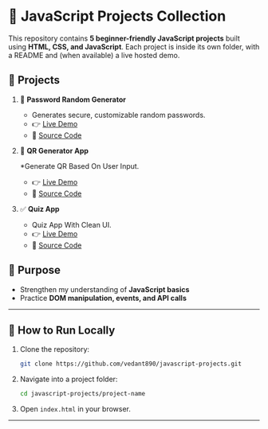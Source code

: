 # 🚀 JavaScript Projects Collection

This repository contains **5 beginner-friendly JavaScript projects** built using **HTML, CSS, and JavaScript**.
Each project is inside its own folder, with a README and (when available) a live hosted demo.

## 📂 Projects

1. 🔐 **Password Random Generator**

   * Generates secure, customizable random passwords.
   * 👉 [Live Demo](https://javascript-projects-random-pass-generator.vercel.app/)
   * 📁 [Source Code](https://github.com/vedant890/javascript-projects/tree/main/Project%201)

2. 🧮 **QR Generator App**

   *Generate QR Based On User Input.
   * 👉 [Live Demo](https://javascript-projects-qr-generator.vercel.app/)
   * 📁 [Source Code](https://github.com/vedant890/javascript-projects/tree/main/project%202)

3. ✅ **Quiz App**
   * Quiz App With Clean UI.
   *  👉 [Live Demo](https://javascript-projects-quiz-app.vercel.app/)
   * 📁 [Source Code](./project3)

## 🎯 Purpose

* Strengthen my understanding of **JavaScript basics**
* Practice **DOM manipulation, events, and API calls**
---

## 🚀 How to Run Locally

1. Clone the repository:

   ```bash
   git clone https://github.com/vedant890/javascript-projects.git
   ```
2. Navigate into a project folder:

   ```bash
   cd javascript-projects/project-name
   ```
3. Open `index.html` in your browser.

---
